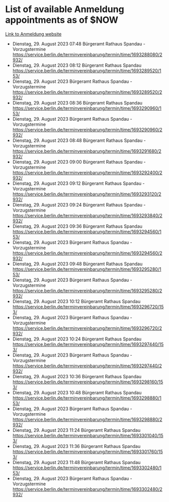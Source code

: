 # List of available Anmeldung appointments as of $NOW
[Link to Anmeldung website](https://service.berlin.de/terminvereinbarung/termin/tag.php?termin=1&anliegen[]=120686&dienstleisterlist=122210,122217,327316,122219,327312,122227,327314,122231,327346,122243,327348,122254,122252,329742,122260,329745,122262,329748,122271,327278,122273,327274,122277,327276,330436,122280,327294,122282,327290,122284,327292,122291,327270,122285,327266,122286,327264,122296,327268,150230,329760,122297,327286,122294,327284,122312,329763,122314,329775,122304,327330,122311,327334,122309,327332,317869,122281,327352,122279,329772,122283,122276,327324,122274,327326,122267,329766,122246,327318,122251,327320,122257,327322,122208,327298,122226,327300&herkunft=http%3A%2F%2Fservice.berlin.de%2Fdienstleistung%2F120686%2F)
- Dienstag, 29. August 2023 07:48 Bürgeramt Rathaus Spandau - Vorzugstermine https://service.berlin.de/terminvereinbarung/termin/time/1693288080/2932/
- Dienstag, 29. August 2023 08:12 Bürgeramt Rathaus Spandau https://service.berlin.de/terminvereinbarung/termin/time/1693289520/153/
- Dienstag, 29. August 2023  Bürgeramt Rathaus Spandau - Vorzugstermine https://service.berlin.de/terminvereinbarung/termin/time/1693289520/2932/
- Dienstag, 29. August 2023 08:36 Bürgeramt Rathaus Spandau https://service.berlin.de/terminvereinbarung/termin/time/1693290960/153/
- Dienstag, 29. August 2023  Bürgeramt Rathaus Spandau - Vorzugstermine https://service.berlin.de/terminvereinbarung/termin/time/1693290960/2932/
- Dienstag, 29. August 2023 08:48 Bürgeramt Rathaus Spandau - Vorzugstermine https://service.berlin.de/terminvereinbarung/termin/time/1693291680/2932/
- Dienstag, 29. August 2023 09:00 Bürgeramt Rathaus Spandau - Vorzugstermine https://service.berlin.de/terminvereinbarung/termin/time/1693292400/2932/
- Dienstag, 29. August 2023 09:12 Bürgeramt Rathaus Spandau - Vorzugstermine https://service.berlin.de/terminvereinbarung/termin/time/1693293120/2932/
- Dienstag, 29. August 2023 09:24 Bürgeramt Rathaus Spandau - Vorzugstermine https://service.berlin.de/terminvereinbarung/termin/time/1693293840/2932/
- Dienstag, 29. August 2023 09:36 Bürgeramt Rathaus Spandau https://service.berlin.de/terminvereinbarung/termin/time/1693294560/153/
- Dienstag, 29. August 2023  Bürgeramt Rathaus Spandau - Vorzugstermine https://service.berlin.de/terminvereinbarung/termin/time/1693294560/2932/
- Dienstag, 29. August 2023 09:48 Bürgeramt Rathaus Spandau https://service.berlin.de/terminvereinbarung/termin/time/1693295280/153/
- Dienstag, 29. August 2023  Bürgeramt Rathaus Spandau - Vorzugstermine https://service.berlin.de/terminvereinbarung/termin/time/1693295280/2932/
- Dienstag, 29. August 2023 10:12 Bürgeramt Rathaus Spandau https://service.berlin.de/terminvereinbarung/termin/time/1693296720/153/
- Dienstag, 29. August 2023  Bürgeramt Rathaus Spandau - Vorzugstermine https://service.berlin.de/terminvereinbarung/termin/time/1693296720/2932/
- Dienstag, 29. August 2023 10:24 Bürgeramt Rathaus Spandau https://service.berlin.de/terminvereinbarung/termin/time/1693297440/153/
- Dienstag, 29. August 2023  Bürgeramt Rathaus Spandau - Vorzugstermine https://service.berlin.de/terminvereinbarung/termin/time/1693297440/2932/
- Dienstag, 29. August 2023 10:36 Bürgeramt Rathaus Spandau https://service.berlin.de/terminvereinbarung/termin/time/1693298160/153/
- Dienstag, 29. August 2023 10:48 Bürgeramt Rathaus Spandau https://service.berlin.de/terminvereinbarung/termin/time/1693298880/153/
- Dienstag, 29. August 2023  Bürgeramt Rathaus Spandau - Vorzugstermine https://service.berlin.de/terminvereinbarung/termin/time/1693298880/2932/
- Dienstag, 29. August 2023 11:24 Bürgeramt Rathaus Spandau https://service.berlin.de/terminvereinbarung/termin/time/1693301040/153/
- Dienstag, 29. August 2023 11:36 Bürgeramt Rathaus Spandau https://service.berlin.de/terminvereinbarung/termin/time/1693301760/153/
- Dienstag, 29. August 2023 11:48 Bürgeramt Rathaus Spandau https://service.berlin.de/terminvereinbarung/termin/time/1693302480/153/
- Dienstag, 29. August 2023  Bürgeramt Rathaus Spandau - Vorzugstermine https://service.berlin.de/terminvereinbarung/termin/time/1693302480/2932/
